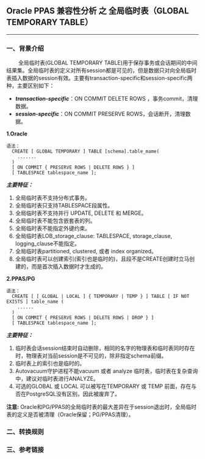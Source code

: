 ## Oracle PPAS 兼容性分析 之 全局临时表（GLOBAL TEMPORARY TABLE）
---

### 一、背景介绍
&nbsp;&nbsp;&nbsp;&nbsp;&nbsp;&nbsp;&nbsp;&nbsp;全局临时表(GLOBAL TEMPORARY TABLE)用于保存事务或会话期间的中间结果集。全局临时表的定义对所有session都是可见的，但是数据只对向全局临时表插入数据的session有效。主要有transaction-specific和session-specific两种，主要区别如下：
  + ***transaction-specific***：ON COMMIT DELETE ROWS ，事务commit，清理数据。
  + ***session-specific***：ON COMMIT PRESERVE ROWS，会话断开，清理数据。

**1.Oracle**

```
语法：
  CREATE [ GLOBAL TEMPORARY ] TABLE [schema].table_mame(
	.......
  )
  [ ON COMMIT { PRESERVE ROWS | DELETE ROWS } ]
  [ TABLESPACE tablespace_name ];
```
***主要特征：***
1. 全局临时表不支持分布式事务。
2. 全局临时表只支持TABLESPACE段属性。
3. 全局临时表不支持并行 UPDATE, DELETE 和 MERGE。
4. 全局临时表不能包含嵌套表的列。
5. 全局临时表不能指定外键约束。
6. 全局临时表LOB_storage_clause: TABLESPACE, storage_clause, logging_clause不能指定。
7. 全局临时表partitioned, clustered, 或者 index organized。
8. 全局临时表可以创建索引(索引也是临时的)，且段不是CREATE创建时立马创建的，而是首次插入数据时才生成的。

**2.PPAS/PG**
```
语法：
  CREATE [ [ GLOBAL | LOCAL ] { TEMPORARY | TEMP } ] TABLE [ IF NOT EXISTS ] table_name (
	......
  )
  [ ON COMMIT { PRESERVE ROWS | DELETE ROWS | DROP } ]
  [ TABLESPACE tablespace_name ];
```
***主要特征：***
1. 临时表会话session结束时自动删除，相同的名字的物理表和临时表同时存在时，物理表对当前session是不可见的，除非指定schema前缀。
2. 临时表上的索引也是临时的。
3. Autovacuum守护进程不能vacuum 或者 analyze 临时表，临时表在复杂查询中，建议对临时表进行ANALYZE。
4. 可选的GLOBAL 或 LOCAL 可以被写在TEMPORARY 或 TEMP 前面，存在与否在PostgreSQL没有区别，因此被废弃了。


**注意:** <font style="color:bulue;">Oracle和PG/PPAS的全局临时表的最大差异在于session退出时，全局临时表的定义是否被清理（Oracle保留；PG/PPAS清理）。</font>

### 二、转换规则


### 三、参考链接




